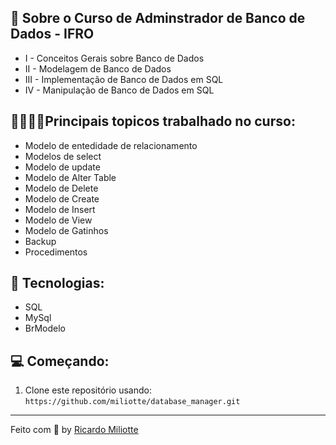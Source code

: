 

📌 Sobre o Curso de Adminstrador de Banco de Dados - IFRO
------------------
- I - Conceitos Gerais sobre Banco de Dados
- II - Modelagem de Banco de Dados
- III - Implementação de Banco de Dados em SQL
- IV - Manipulação de Banco de Dados em SQL

👨🏼‍💻🧮Principais topicos trabalhado no curso:
------------------
- Modelo de entedidade de relacionamento
- Modelos de select
- Modelo de update
- Modelo de Alter Table
- Modelo de Delete
- Modelo de Create
- Modelo de Insert
- Modelo de View
- Modelo de Gatinhos
- Backup
- Procedimentos

🚀 Tecnologias:
------------------
- SQL
- MySql
- BrModelo

💻 Começando:
------------------
1. Clone este repositório usando: `https://github.com/miliotte/database_manager.git`
------------------
Feito com :black_heart: by [Ricardo Miliotte](https://www.linkedin.com/in/ricardo-miliotte-cruz-a430a0166/)
